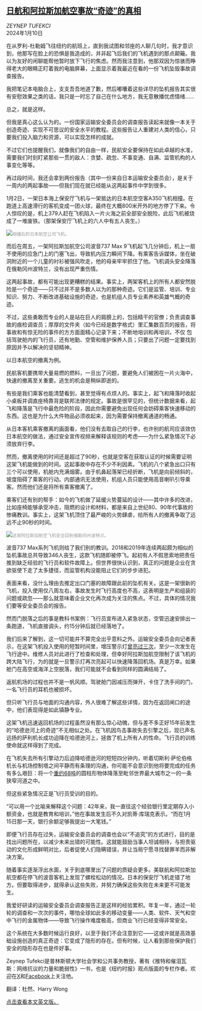 <!--1704879422000-->
[日航和阿拉斯加航空事故“奇迹”的真相](https://cn.nytimes.com/world/20240110/alaska-airlines-safety/)
------

<address>ZEYNEP TUFEKCI</address><time pudate="2024-01-10 05:10:14" datetime="2024-01-10 05:10:14">2024年1月10日</time><section><p>在从罗利-杜勒姆飞往纽约的航班上，直到我试图和邻座的人聊几句时，我才意识到，他那写在脸上的恐惧是我造成的，并非起飞后我们的飞机遇到的那点颠簸。我以为友好的闲聊能帮他暂时放下飞行的焦虑。然而我注意到，他那双因为惊骇而睁得老大的眼睛正盯着我的电脑屏幕，上面显示着我最近在看的一份飞机坠毁事故调查报告。</p><p>我把笔记本电脑合上，支支吾吾地道了歉，然后嘟囔着这些详尽的坠机报告其实很有安慰效果之类的话，我只是一时忘了自己在什么地方，我无意散播忧虑情绪……</p><p>总之，就是这样。</p><p>但我是真心这么认为的。一份国家运输安全委员会的调查报告读起来就像一本关于创造奇迹、实现不可思议的安全水平的教程。这些报告让人重建对人类的信心，只要我们投入脑力和资源，可以实现怎样的成就。</p><p>不过它们也提醒我们，就像我们的自由一样，民航安全要保持在如此卓越的水准，需要我们时刻盯紧那些一贯的敌人：贪婪、疏忽、不事变通、自满、监管机构的人事变化等等。</p><p>再过段时间，我还会拿到两份报告（其中一份来自日本运输安全委员会），是关于一周内的两起事故——但我们现在就已经能从这两起事件中学到很多。</p><p>1月2日，一架日本海上保安厅飞机与一架抵达的日本航空空客A350飞机相撞。在跑道上高速滑行的客机变成一团火球，最终在大概800米开外的地方停了下来。令人惊叹的是，机上379人赶在飞机陷入一片火海之前全部安全脱险，此后飞机被烧成了一堆废铁。（那架保安厅飞机上的六人中有五人丧生。）</p><p><img src="https://images.weserv.nl/?url=static01.nyt.com/images/2024/01/09/opinion/09tufekci/09tufekci-master1050.jpg"><small style="color: #999;">相撞后的日本航空公司飞机。</small></p><p>而后在周五，一架阿拉斯加航空公司波音737 Max 9飞机起飞几分钟后，机上一扇不使用的应急门上的门塞飞出，导致机内压力瞬间下降。有乘客告诉媒体，坐在破洞附近的一个儿童的衬衫被强风吹走，他的母亲牢牢抓住了他。飞机调头安全降落在俄勒冈州波特兰，没有出现严重伤情。</p><p>这两起事故，都有可能出现更糟糕的结果。事实上，两架客机上的所有人都安然脱险是一个奇迹——只不过并不是多数人以为的那种奇迹。它们是监管、培训、专业知识、努力、不断改进基础设施的奇迹，也是机组人员专业素养和英雄气概的奇迹。</p><p>不过，这些勇敢而专业的人是站在巨人的肩膀上的，包括精干的官僚；负责调查事故的痕检调查员；厚厚的文件夹（如今已经是数字格式）里汇集数百页的报告，将事故和有惊无险的事件的方方面面精心记录下来；不断地培训和再培训，不仅 包括驾驶舱内的飞行员，还有地勤、空管和维护保养人员；只要出了问题一定要找到原因并予以解决的坚韧精神。</p><p>以日本航空的撤离为例。</p><p>民航客机要携带大量易燃的燃料，一旦出了问题，要避免人们被困在一片火海中，快速的撤离至关重要。逃生的机会是稍纵即逝的。</p><p>有些是我们乘客也能清楚看到，甚至觉得有点烦人的。事实上，起飞和降落时收起小桌板并调直座椅靠背是联邦法律的规定。事故是很罕见的，但统计数据来看，起飞和降落是飞行中最危险的阶段，因此你需要避免出现任何会妨碍乘客快速移动的东西。这也是为什么大件物品必须收起来，因为需要保持撤离通道的畅通。</p><p>从日本客机乘客撤离的画面看，他们没有去取自己的行李，也许别的航司应该效仿日本航空的做法，通过安全宣传视频来解释该规则的考虑——为什么紧急情况下必须放弃行李。</p><p>然而，撤离使用的时间还是超过了90秒，也就是空客在获取认证的时候需要证明这架飞机能做到的时间。这起事故中存在不少不利因素。飞机的八个紧急出口只有三个可以使用，机舱内充满烟雾。由于机鼻起落架已经折断，飞机是向前倾斜的，坡度阻碍了乘客的行动。内部通讯无法使用，机组人员只能使用高音喇叭引导乘客。然而他们还是将所有乘客撤离了。</p><p>乘客们还有别的帮手：如今的飞机做了延缓火势蔓延的设计——其中许多的改进，比如座椅能够承受冲击，阻燃的设计和材料，都是来自上世纪80、90年代事故的惨痛教训。事实上，这架飞机顶住了最严峻的火势肆虐，给所有人的撤离争取了远远不止90秒的时间。</p><p><img src="https://images.weserv.nl/?url=static01.nyt.com/images/2024/01/09/multimedia/09tufekci2-mgjq/09tufekci2-mgjq-master1050.jpg"><small style="color: #999;">这架阿拉斯加航空飞机安全回到俄勒冈州波特兰。</small></p><p>波音737 Max系列飞机则给了我们别的教训。2018和2019年连续两起颇为相似的坠机事故总共导致346人丧生，这款飞机随即被停飞。起初有人不假思索地把责任推到缺乏经验的飞行员和软件故障上。但世界很快认识到，真正的问题是企业在贪欲驱使下走了太多捷径，而监管机构没能阻止它们的步步进犯。</p><p>表面来看，没什么理由去推定出口门塞的故障跟此前的坠机有关。这是一架很新的飞机，投入使用仅八周左右，事故发生时飞行高度也不高，这表明是生产和组装的问题或疏忽——那么就意味着企业文化再次成为关注的焦点。不过，具体的情况我们要等安全委员会的报告。</p><p>然而门脱落之后的事是教科书案例：飞行员宣布进入紧急状态，空管迅速安排出一条跑道，飞机直接调头，约15分钟后就已经落地了。</p><p>我们后来了解到，这一切可能并不算完全出乎意料之外。运输安全委员会向记者表示，在这架飞机投入使用的短暂时间里，增压警示灯<a rel="noopener noreferrer" target="_blank" href="https://apnews.com/article/alaska-airlines-portland-oregon-emergency-landing-adb22cb835b3f561dfc9e6803773c8a6" title="Link: https://apnews.com/article/alaska-airlines-portland-oregon-emergency-landing-adb22cb835b3f561dfc9e6803773c8a6">曾亮过三次</a>，至少一次发生在飞行途中。维修人员对此进行了检查和处理，但幸好阿拉斯加航空限制了该飞机的跨大陆飞行，为的就是一旦警示灯再次亮起可以快速降落回机场。真是万幸。如果舱门在高空或海洋上空脱落，我们可能就不会看到同样的圆满结局了。</p><p>返航机场的过程也并不是一帆风顺。驾驶舱门因减压而弹开，卡住了洗手间的门，一名飞行员的耳机也被损坏。</p><p>但只听飞行员与地面的沟通内容，外人很难了解这些详情，因为在返回闸口的途中，他们表现得是如此镇静专业。</p><p>这架飞机迅速返回机场的过程虽然没有那么惊心动魄，但与差不多正好15年前发生的“哈德逊河上的奇迹”不无相似之处。在飞机因鸟击事故失去引擎之后，现已声名远扬的萨利机长成功迫降在哈德逊河上，拯救了机上所有人的性命。飞行员的训练使命就这样得到了完成。</p><p>在飞机失去所有引擎动力后迫降哈德逊河的短短四分钟内，听着切斯利·萨伦伯格机长与机场控制塔之间平静而有条理的沟通，你可能不会意识到他将要完成的任务有多么艰巨：将一个<a rel="noopener noreferrer" target="_blank" href="https://www.ntsb.gov/investigations/accidentreports/reports/aar1003.pdf">重约68吨</a>的圆柱形物体降落至毗邻世界最大城市之一的一条狭窄河道之中。</p><p>但这些紧急情况正是飞行员受训的目的。</p><p>“可以用一个比喻来解释这个问题：42年来，我一直往这个经验银行里定期存入小额资金，也就是教育和培训，”他在事故发生后不久对凯蒂·库瑞克表示。“而在1月15日那一天，银行余额足够我提出一大笔钱。” </p><p>即便飞行员存在过失，运输安全委员会的调查也会以“不追究”的方式进行，目的是找出问题所在，以减少未来出错的可能性。这就能鼓励当事人坦诚相待，与担责驱动的文化形成鲜明对比，后者促使人们隐瞒错误，并让当局宁愿寻找替罪羊而非解决方案。</p><p>随着事实逐渐浮出水面，关于到底哪里出了问题的质疑会更多。美联航和阿拉斯加航空都在停飞的波音客机上发现了螺栓松动的情况。日本的保安厅飞机走错了地方。但要取得进步，就得承认这些失败，并努力确保这些失败在未来更不可能发生。</p><p>我爱好研读的运输安全委员会调查报告正是这样的经验累积。年复一年，通过一轮轮的调查和一次次的事件，哪怕全球如此多的移动变量——人类、软件、天气和空中飞行的金属物体——导致飞行操作难度极高，但商业飞行已经变得非常安全。</p><p>这个系统在大多数时候运行良好，以至于我们不会注意到它——这或许就是高效基础设施创造的真正奇迹：它变成了隐形的存在。但有时候，让人看到那些保护我们安全的隐形存在也是件好事。</p></section><footer><p>Zeynep Tufekci是普林斯顿大学社会学和公共事务教授，著有《推特和催泪瓦斯：网络抗议的力量和脆弱性》一书，也是《纽约时报》观点版面的专栏作者。欢迎在<a rel="nofollow" target="_blank" href="https://twitter.com/zeynep">X</a>和<a rel="nofollow" target="_blank" href="https://www.facebook.com/technosociology">Facebook</a>上关注他。<br></p><p>翻译：杜然、Harry Wong</p><p><a rel="nofollow" target="_blank" href="https://www.nytimes.com/2024/01/09/opinion/alaska-airlines-safety.html">点击查看本文英文版。</a></p></footer>
